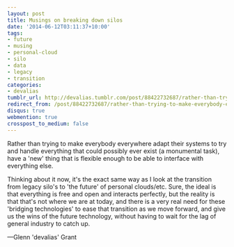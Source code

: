 ```yaml
---
layout: post
title: Musings on breaking down silos
date: '2014-06-12T03:11:37+10:00'
tags:
- future
- musing
- personal-cloud
- silo
- data
- legacy
- transition
categories:
- devalias
tumblr_url: http://devalias.tumblr.com/post/88422732687/rather-than-trying-to-make-everybody-everywhere
redirect_from: /post/88422732687/rather-than-trying-to-make-everybody-everywhere
disqus: true
webmention: true
crosspost_to_medium: false
---
```

Rather than trying to make everybody everywhere adapt their systems to try and handle everything that could possibly ever exist (a monumental task), have a 'new' thing that is flexible enough to be able to interface with everything else.

Thinking about it now, it's the exact same way as I look at the transition from legacy silo's to 'the future' of personal clouds/etc. Sure, the ideal is that everything is free and open and interacts perfectly, but the reality is that that's not where we are at today, and there is a very real need for these 'bridging technologies' to ease that transition as we move forward, and give us the wins of the future technology, without having to wait for the lag of general industry to catch up.

—Glenn 'devalias' Grant
